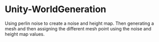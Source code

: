 # Unity-WorldGeneration
Using perlin noise to create a noise and height map. Then generating a mesh and then assigning the different mesh point using the noise and height map values.
